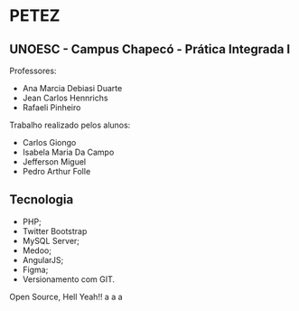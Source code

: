 # PETEZ
## UNOESC - Campus Chapecó - Prática Integrada I

Professores:
- Ana Marcia Debiasi Duarte
- Jean Carlos Hennrichs
- Rafaeli Pinheiro

Trabalho realizado pelos alunos:
- Carlos Giongo
- Isabela Maria Da Campo
- Jefferson Miguel
- Pedro Arthur Folle

## Tecnologia
- PHP;
- Twitter Bootstrap
- MySQL Server;
- Medoo;
- AngularJS;
- Figma;
- Versionamento com GIT.


Open Source, Hell Yeah!!
a
a
a